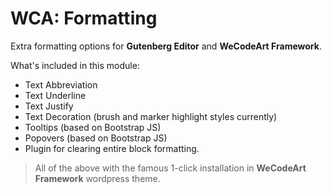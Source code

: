 # WCA: Formatting

Extra formatting options for **Gutenberg Editor** and **WeCodeArt Framework**.


What's included in this module:

- Text Abbreviation
- Text Underline
- Text Justify
- Text Decoration (brush and marker highlight styles currently)
- Tooltips (based on Bootstrap JS)
- Popovers (based on Bootstrap JS)
- Plugin for clearing entire block formatting.

> All of the above with the famous 1-click installation in **WeCodeArt Framework** wordpress theme.